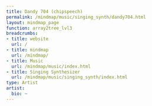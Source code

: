 ```yaml
---
title: Dandy 704 (chipspeech)
permalink: /mindmap/music/singing_synth/dandy704.html
layout: mindmap_page
function: array2tree_lvl3
breadcrumbs:
- title: website
  url: /
- title: mindmap
  url: /mindmap/
- title: Music
  url: /mindmap/music/index.html
- title: Singing Synthesizer
  url: /mindmap/music/singing_synth/index.html
type: Artist
artist:
  bio: ~
---
```

